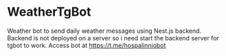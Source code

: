 # WeatherTgBot
Weather bot to send daily weather messages using Nest.js backend. Backend is not deployed on a server so i need start the backend server for tgbot to work. Access bot at https://t.me/hospalinniobot
